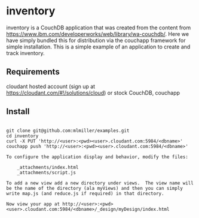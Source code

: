 # inventory

inventory is a CouchDB application that was created from the content from https://www.ibm.com/developerworks/web/library/wa-couchdb/.  Here we have simply bundled this for distribution via the couchapp framework for simple installation.  This is a simple example of an application to create and track inventory.

## Requirements

cloudant hosted account (sign up at <https://cloudant.com/#!/solutions/cloud>) or stock CouchDB, couchapp

## Install

<pre><code>
git clone git@github.com:mlmiller/examples.git
cd inventory
curl -X PUT 'http://&lt;user&gt;:&lt;pwd&gt;&lt;user&gt;.cloudant.com:5984/&lt;dbname&gt;'
couchapp push 'http://&lt;user&gt;:&lt;pwd&gt;&lt;user&gt;.cloudant.com:5984/&lt;dbname&gt;'

To configure the application display and behavior, modify the files:

    _attachments/index.html
    _attachments/script.js
    
To add a new view add a new directory under views.  The view name will be the name of the directory (ala myViews) and then you can simply write map.js (and reduce.js if required) in that directory.

Now view your app at http://&lt;user&gt;:&lt;pwd&gt;&lt;user&gt;.cloudant.com:5984/&lt;dbname&gt;/_design/myDesign/index.html

